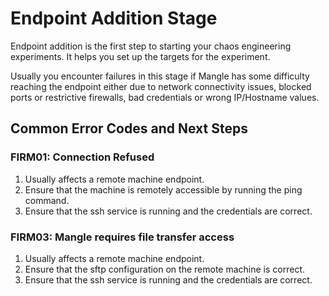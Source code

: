 # Endpoint Addition Stage

Endpoint addition is the first step to starting your chaos engineering experiments. It helps you set up the targets for the experiment.

Usually you encounter failures in this stage if Mangle has some difficulty reaching the endpoint either due to network connectivity issues, blocked ports or restrictive firewalls, bad credentials or wrong IP/Hostname values.

## **Common Error Codes and Next Steps**

### **FIRM01: Connection Refused**

1. Usually affects a remote machine endpoint.
2. Ensure that the machine is remotely accessible by running the ping command.
3. Ensure that the ssh service is running and the credentials are correct.

### **FIRM03: Mangle requires file transfer access**

1. Usually affects a remote machine endpoint.
2. Ensure that the sftp configuration on the remote machine is correct.
3. Ensure that the ssh service is running and the credentials are correct.

